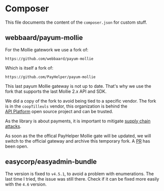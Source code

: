 # Composer

This file documents the content of the `composer.json` for custom stuff.


## webbaard/payum-mollie

For the Mollie gatework we use a fork of:

    https://github.com/webbaard/payum-mollie

Which is itself a fork of:

    https://github.com/PayHelper/payum-mollie

This last payum Mollie gateway is not up to date.
That's why we use the fork that supports the last Mollie 2.x API and SDK.

We did a copy of the fork to avoid being tied to a specific vendor.
The fork is in the `coopTilleuls` vendor, this organization is behind the  
[API Platform](https://github.com/api-platform/) open source project and can be
trusted.

As the library is about payments, it is important to mitigate [supply chain attacks](https://dunglas.dev/2023/05/mitigate-attacks-on-your-php-supply-chain/). 

As soon as the the offical PayHelper Mollie gate will be updated, we will switch
to the official gateway and archive this temporary fork.
A [PR](https://github.com/PayHelper/payum-mollie/pull/8) has been open.


## easycorp/easyadmin-bundle

The version is fixed to `v4.5.1`, to avoid a problem with enumerations. 
The last time I tried, the issue was still there. 
Check if it can be fixed more easily with the `4.6` version.
